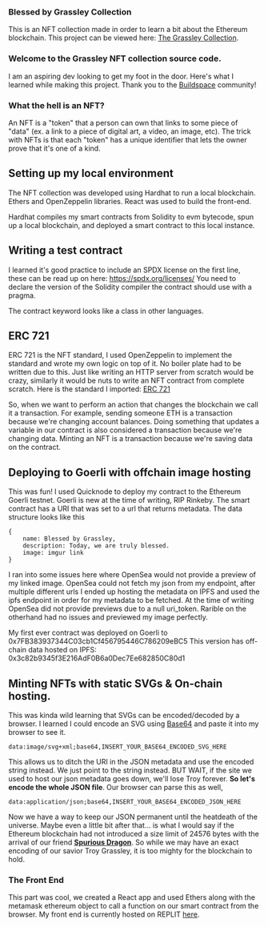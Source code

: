 ### Blessed by Grassley Collection

This is an NFT collection made in order to learn a bit about the Ethereum blockchain.
This project can be viewed here: <a href="https://warm-bavarois-e3d195.netlify.app/">The Grassley Collection</a>.

### Welcome to the Grassley NFT collection source code.
I am an aspiring dev looking to get my foot in the door. Here's what I learned while making this project.
Thank you to the <a href="https://www.buildspace.so/">Buildspace</a> community!

### What the hell is an NFT?
An NFT is a "token" that a person can own that links to some piece of "data" (ex. a link to a piece of digital art, a video, an image, etc). The trick with NFTs is that each "token" has a unique identifier that lets the owner prove that it's one of a kind.


## Setting up my local environment
The NFT collection was developed using Hardhat to run a local blockchain. Ethers and OpenZeppelin libraries.
React was used to build the front-end.

Hardhat compiles my smart contracts from Solidity to evm bytecode, spun up a local blockchain, and deployed a smart contract to this local instance.

## Writing a test contract
I learned it's good practice to include an SPDX license on the first line, these can be read up on here: https://spdx.org/licenses/
You need to declare the version of the Solidity compiler the contract should use with a pragma. 

The contract keyword looks like a class in other languages.

## ERC 721
ERC 721 is the NFT standard, I used OpenZeppelin to implement the standard and wrote my own logic on top of it. No boiler plate had to be
written due to this. Just like writing an HTTP server from scratch would be crazy, similarly it would be nuts to write an NFT contract from complete scratch.
Here is the standard I imported: <a href="https://github.com/OpenZeppelin/openzeppelin-contracts/blob/master/contracts/token/ERC721/ERC721.sol">ERC 721</a>

So, when we want to perform an action that changes the blockchain we call it a transaction. For example, sending someone ETH is a transaction because we're changing account balances. Doing something that updates a variable in our contract is also considered a transaction because we're changing data. Minting an NFT is a transaction because we're saving data on the contract.


## Deploying to Goerli with offchain image hosting
This was fun! I used Quicknode to deploy my contract to the Ethereum Goerli testnet. Goerli is new at the time of writing, RIP Rinkeby.
The smart contract has a URI that was set to a url that returns metadata. The data structure looks like this
```
{
    name: Blessed by Grassley,
    description: Today, we are truly blessed.
    image: imgur link
} 
```

I ran into some issues here where OpenSea would not provide a preview of my
linked image. OpenSea could not fetch my json from my endpoint, after multiple different urls I ended up hosting the metadata on IPFS and
used the ipfs endpoint in order for my metadata to be fetched. At the time of writing OpenSea did not provide previews due to a null uri_token.
Rarible on the otherhand had no issues and previewed my image perfectly.


My first ever contract was deployed on Goerli to 0x7FB383937344C03cb1Cf456795446C786209eBC5
This version has off-chain data hosted on IPFS: 0x3c82b9345f3E216AdF0B6a0Dec7Ee682850C80d1


## Minting NFTs with static SVGs & On-chain hosting.
This was kinda wild learning that SVGs can be encoded/decoded by a browser. I learned I could encode an SVG using <a href="https://www.utilities-online.info/base64?utm_source=buildspace.so&utm_medium=buildspace_project">Base64</a> and paste it into my browser to see it.

```
data:image/svg+xml;base64,INSERT_YOUR_BASE64_ENCODED_SVG_HERE
```

This allows us to ditch the URI in the JSON metadata and use the encoded string instead. We just point to the string instead.
BUT WAIT, if the site we used to host our json metadata goes down, we'll lose Troy forever. <b>So let's encode the whole JSON file</b>.
Our browser can parse this as well,

```
data:application/json;base64,INSERT_YOUR_BASE64_ENCODED_JSON_HERE
```

Now we have a way to keep our JSON permanent until the heatdeath of the universe. Maybe even a little bit after that... is what I would say if the Ethereum blockchain had not introduced a size limit of 24576 bytes with the arrival of our friend <a href="https://ethereum.org/en/developers/tutorials/downsizing-contracts-to-fight-the-contract-size-limit/"><b>Spurious Dragon</b></a>. So while we may have an exact encoding of our savior Troy Grassley, it is too mighty for the blockchain to hold.

### The Front End
This part was cool, we created a React app and used Ethers along with the metamask ethereum object to call a function on our smart contract from the browser. My front end is currently hosted on REPLIT <a href="https://warm-bavarois-e3d195.netlify.app/">here</a>. 